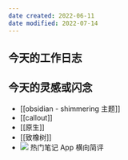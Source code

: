 ```yaml
---
date created: 2022-06-11
date modified: 2022-07-14
---
```


## 今天的工作日志

## 今天的灵感或闪念

- [[obsidian - shimmering 主题]]
- [[callout]]
- [[原生]]
- [[致橡树]]
- ![](https://img.oldwinter.top/Pasted%20image%2020220611151616.png) 热门笔记 App 横向简评
